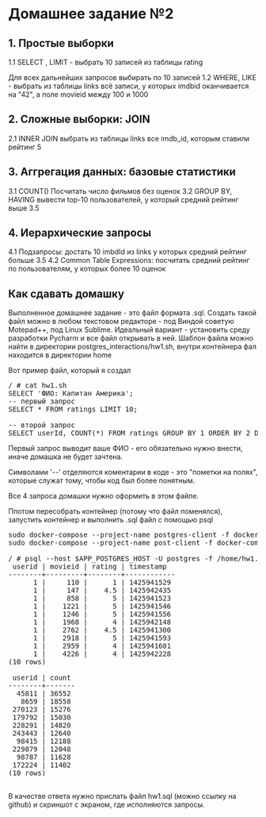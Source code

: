 # Домашнее задание №2

## 1. Простые выборки

1.1 SELECT , LIMIT - выбрать 10 записей из таблицы rating

Для всех дальнейших запросов выбирать по 10 записей
1.2 WHERE, LIKE - выбрать из таблицы links всё записи, у которых imdbid оканчивается на "42", а поле movieid между 100 и 1000

## 2. Сложные выборки: JOIN

2.1 INNER JOIN выбрать из таблицы links все imdb_id, которым ставили рейтинг 5

## 3. Аггрегация данных: базовые статистики

3.1 COUNT() Посчитать число фильмов без оценок
3.2 GROUP BY, HAVING вывести top-10 пользователей, у который средний рейтинг выше 3.5

## 4. Иерархические запросы

4.1 Подзапросы: достать 10 imbdId из links у которых средний рейтинг больше 3.5
4.2 Common Table Expressions: посчитать средний рейтинг по пользователям, у которых более 10 оценок

## Как сдавать домашку

Выполненное домашнее задание - это файл формата .sql. Создать такой файл можно в любом текстовом редакторе - под Виндой советую Motepad++, под Linux Sublime.
Идеальный вариант - установить среду разработки Pycharm и все файл открывать в ней.
Шаблон файла можно найти в директории postgres_interactions/hw1.sh, внутри контейнера фал находится в директории home

Вот пример файл, который я создал
<pre>
/ # cat hw1.sh
SELECT 'ФИО: Капитан Америка';
-- первый запрос
SELECT * FROM ratings LIMIT 10;

-- второй запрос
SELECT userId, COUNT(*) FROM ratings GROUP BY 1 ORDER BY 2 DESC LIMIT 10;
</pre>

Первый запрос выводит ваше ФИО - его обязательно нужно внести, иначе домашка не будет зачтена.

Символами '--' отделяются коментарии в коде - это "пометки на полях", которые служат тому, чтобы код был более понятным.

Все 4 запроса домашки нужно оформить в этом файле.

Ппотом пересобрать контейнер (потому что файл поменялся), запустить контейнер и выполнить .sql файл с помощью psql
<pre>
sudo docker-compose --project-name postgres-client -f docker-compose.yml up --build -d
sudo docker-compose --project-name post-client -f docker-compose.yml run --rm postgres-client

/ # psql --host $APP_POSTGRES_HOST -U postgres -f /home/hw1.sql
 userid | movieid | rating | timestamp
--------+---------+--------+------------
      1 |     110 |      1 | 1425941529
      1 |     147 |    4.5 | 1425942435
      1 |     858 |      5 | 1425941523
      1 |    1221 |      5 | 1425941546
      1 |    1246 |      5 | 1425941556
      1 |    1968 |      4 | 1425942148
      1 |    2762 |    4.5 | 1425941300
      1 |    2918 |      5 | 1425941593
      1 |    2959 |      4 | 1425941601
      1 |    4226 |      4 | 1425942228
(10 rows)

 userid | count
--------+-------
  45811 | 36552
   8659 | 18558
 270123 | 15276
 179792 | 15030
 228291 | 14820
 243443 | 12640
  98415 | 12188
 229879 | 12048
  98787 | 11628
 172224 | 11402
(10 rows)

</pre>

В качестве ответа нужно прислать файл hw1.sql (можно ссылку на github) и скриншот с экраном, где исполняются запросы.